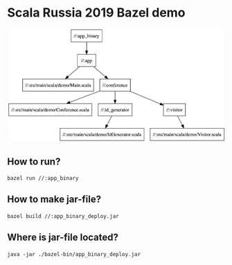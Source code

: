 # Scala Russia 2019 Bazel demo

![Graph](https://github.com/NikitaMelnikov/scala-russia-2019-bazel-simple/blob/master/simplified_graph.png)

## How to run?

```
bazel run //:app_binary
```

## How to make jar-file?

```
bazel build //:app_binary_deploy.jar
```

## Where is jar-file located?

```
java -jar ./bazel-bin/app_binary_deploy.jar
```